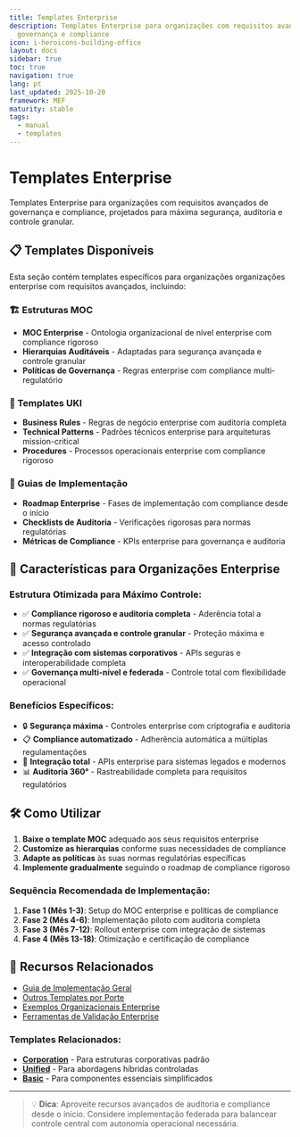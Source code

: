 ```yaml
---
title: Templates Enterprise
description: Templates Enterprise para organizações com requisitos avançados de
  governança e compliance
icon: i-heroicons-building-office
layout: docs
sidebar: true
toc: true
navigation: true
lang: pt
last_updated: 2025-10-20
framework: MEF
maturity: stable
tags:
  - manual
  - templates
---
```

# Templates Enterprise

Templates Enterprise para organizações com requisitos avançados de governança e compliance, projetados para máxima segurança, auditoria e controle granular.

## 📋 Templates Disponíveis

Esta seção contém templates específicos para organizações organizações enterprise com requisitos avançados, incluindo:

### 🏗️ Estruturas MOC
- **MOC Enterprise** - Ontologia organizacional de nível enterprise com compliance rigoroso
- **Hierarquias Auditáveis** - Adaptadas para segurança avançada e controle granular
- **Políticas de Governança** - Regras enterprise com compliance multi-regulatório

### 📝 Templates UKI
- **Business Rules** - Regras de negócio enterprise com auditoria completa
- **Technical Patterns** - Padrões técnicos enterprise para arquiteturas mission-critical  
- **Procedures** - Processos operacionais enterprise com compliance rigoroso

### 🚀 Guias de Implementação
- **Roadmap Enterprise** - Fases de implementação com compliance desde o início
- **Checklists de Auditoria** - Verificações rigorosas para normas regulatórias
- **Métricas de Compliance** - KPIs enterprise para governança e auditoria

## 🎯 Características para Organizações Enterprise

### Estrutura Otimizada para Máximo Controle:
- ✅ **Compliance rigoroso e auditoria completa** - Aderência total a normas regulatórias
- ✅ **Segurança avançada e controle granular** - Proteção máxima e acesso controlado
- ✅ **Integração com sistemas corporativos** - APIs seguras e interoperabilidade completa
- ✅ **Governança multi-nível e federada** - Controle total com flexibilidade operacional

### Benefícios Específicos:
- 🔒 **Segurança máxima** - Controles enterprise com criptografia e auditoria
- 📋 **Compliance automatizado** - Adherência automática a múltiplas regulamentações
- 🔗 **Integração total** - APIs enterprise para sistemas legados e modernos
- 📊 **Auditoria 360°** - Rastreabilidade completa para requisitos regulatórios

## 🛠️ Como Utilizar

1. **Baixe o template MOC** adequado aos seus requisitos enterprise
2. **Customize as hierarquias** conforme suas necessidades de compliance
3. **Adapte as políticas** às suas normas regulatórias específicas
4. **Implemente gradualmente** seguindo o roadmap de compliance rigoroso

### Sequência Recomendada de Implementação:
1. **Fase 1 (Mês 1-3)**: Setup do MOC enterprise e políticas de compliance
2. **Fase 2 (Mês 4-6)**: Implementação piloto com auditoria completa
3. **Fase 3 (Mês 7-12)**: Rollout enterprise com integração de sistemas
4. **Fase 4 (Mês 13-18)**: Otimização e certificação de compliance

## 📖 Recursos Relacionados

- [Guia de Implementação Geral](../../index.md)
- [Outros Templates por Porte](../index.md)
- [Exemplos Organizacionais Enterprise](../../../examples)
- [Ferramentas de Validação Enterprise](../../tools)

### Templates Relacionados:
- **[Corporation](../corporation)** - Para estruturas corporativas padrão
- **[Unified](../unified)** - Para abordagens híbridas controladas
- **[Basic](../basic)** - Para componentes essenciais simplificados

---

> 💡 **Dica**: Aproveite recursos avançados de auditoria e compliance desde o início. Considere implementação federada para balancear controle central com autonomia operacional necessária.